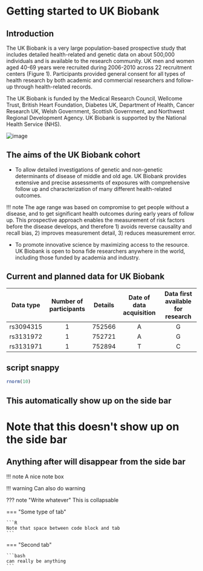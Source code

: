# Getting started to UK Biobank
## Introduction

The UK Biobank is a very large population-based prospective study that includes detailed health-related and genetic data on about 500,000 individuals and is available to the research community. UK men and women aged 40-69 years were recruited during 2006-2010 across 22 recruitment centers (Figure 1). Participants provided general consent for all types of health research by both academic and commercial researchers and follow-up through health-related records.

The UK Biobank is funded by the Medical Research Council, Wellcome Trust, British Heart Foundation, Diabetes UK, Department of Health, Cancer Research UK, Welsh Government, Scottish Government, and Northwest Regional Development Agency. UK Biobank is supported by the National Health Service (NHS).

![image](/Users/juditperala/Documents/Work/MSSM/gitlab/ukb-administration/docs/pics/ukb_centres.png)

## The aims of the UK Biobank cohort

- To allow detailed investigations of genetic and non-genetic determinants of disease of middle and old age. UK Biobank provides extensive and precise assessments of exposures with comprehensive follow up and characterization of many different health-related outcomes.

!!! note 
	The age range was based on compromise to get people without a disease, and to get significant health outcomes during early years of follow up. This prospective approach enables the measurement of risk factors before the disease develops, and therefore 1) avoids reverse causality and recall bias, 2) improves measurement detail, 3) reduces measurement error. 

- To promote innovative science by maximizing access to the resource. UK Biobank is open to bona fide researchers anywhere in the world, including those funded by academia and industry.


## Current and planned data for UK Biobank
| Data type | Number of participants | Details | Date of data acquisition | Data first available for research|
|:-:|:-:|:-:|:-:|:-:|
|rs3094315|1|752566|A|G|0.9912|0.0229|0.7009|
|rs3131972|1|752721|A|G|1.007|0.0228|0.769|
|rs3131971|1|752894|T|C|1.003|0.0232|0.8962|


## script snappy
``` R
rnorm(10)
```
## This automatically show up on the side bar
# Note that this doesn't show up on the side bar
## Anything after will disappear from the side bar 


!!! note
	A nice note box

!!! warning
    Can also do warning

??? note "Write whatever"
    This is collapsable

=== "Some type of tab"

	```R
    Note that space between code block and tab
	```

=== "Second tab"

	```bash
	can really be anything
	```
